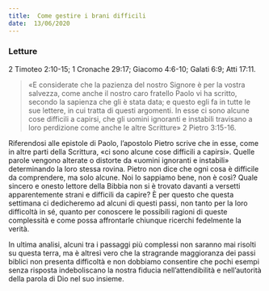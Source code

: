 ```yaml
---
title:  Come gestire i brani difficili
date:  13/06/2020
---
```


### Letture
2 Timoteo 2:10-15; 1 Cronache 29:17; Giacomo 4:6-10; Galati 6:9; Atti 17:11.

> <p></p>
> «E considerate che la pazienza del nostro Signore è per la vostra salvezza, come anche il nostro caro fratello Paolo vi ha scritto, secondo la sapienza che gli è stata data; e questo egli fa in tutte le sue lettere, in cui tratta di questi argomenti. In esse ci sono alcune cose difficili a capirsi, che gli uomini ignoranti e instabili travisano a loro perdizione come anche le altre Scritture» 2 Pietro 3:15-16.

Riferendosi alle epistole di Paolo, l’apostolo Pietro scrive che in esse, come in altre parti della Scrittura, «ci sono alcune cose difficili a capirsi». Quelle parole vengono alterate o distorte da «uomini ignoranti e instabili» determinando la loro stessa rovina. Pietro non dice che ogni cosa è difficile da comprendere, ma solo alcune. Noi lo sappiamo bene, non è così? Quale sincero e onesto lettore della Bibbia non si è trovato davanti a versetti apparentemente strani e difficili da capire? È per questo che questa settimana ci dedicheremo ad alcuni di questi passi, non tanto per la loro difficoltà in sé, quanto per conoscere le possibili ragioni di queste complessità e come possa affrontarle chiunque ricerchi fedelmente la verità.

In ultima analisi, alcuni tra i passaggi più complessi non saranno mai risolti su questa terra, ma è altresì vero che la stragrande maggioranza dei passi biblici non presenta difficoltà e non dobbiamo consentire che pochi esempi senza risposta indeboliscano la nostra fiducia nell’attendibilità e nell’autorità della parola di Dio nel suo insieme.
